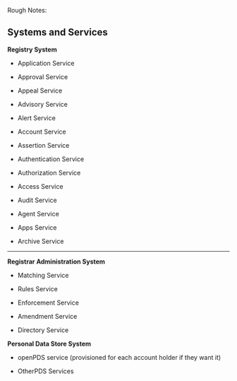 

Rough Notes:

## Systems and Services 

**Registry System**

* Application Service

* Approval Service

* Appeal Service

* Advisory Service

* Alert Service

* Account Service

* Assertion Service

* Authentication Service

* Authorization Service

* Access Service

* Audit Service 

* Agent Service 

* Apps Service

* Archive Service 

****

**Registrar Administration System**

* Matching Service

* Rules Service

* Enforcement Service

* Amendment Service

* Directory Service

**Personal Data Store System**

* openPDS service (provisioned for each account holder if they want it)

* OtherPDS Services 



